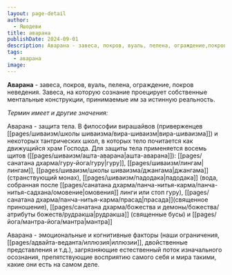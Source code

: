 ```yaml
---
layout: page-detail
author:
  - Яшодеви
title: аварана
publishDate: 2024-09-01
description: Аварана - завеса, покров, вуаль, пелена, ограждение,покров неведения, завеса, на которую сознание проецирует собственные ментальные конструкции, принимаемые им за истинную реальность.
tags:
  - аварана
image:
---
```

**Аварана** - завеса, покров, вуаль, пелена, ограждение, покров неведения. Завеса, на которую сознание проецирует собственные ментальные конструкции, принимаемые им за истинную реальность.

*Термин имеет и другие значения:* 

Аварана - защита тела. В философии вирашайвов (приверженцев [[pages/шиваизм/школы шиваизма/вира-шиваизм|вира-шиваизма]]) и некоторых тантрических школ, в которых тело почитается как движущийся храм Господа. Для защиты тела применяется восемь щитов ([[pages/шиваизм/ашта-аварана|ашта-аварана]]): [[pages/санатана дхарма/гуру-йога/гуру|гуру]], [[pages/шиваизм/лингам|лингам]], [[pages/шиваизм/школы шиваизма/джангама|джангама]] (странствующий монах), [[pages/шиваизм/падодака|падодака]] (вода, собранная после [[pages/санатана дхарма/панча-нитья-карма/панча-нитья-садхана/омовение|омовения]] линги или стоп гуру), [[pages/санатана дхарма/панча-нитья-карма/прасад|прасада]](священное приношение), [[pages/санатана дхарма/божества и демоны/божества/атрибуты божеств/рудракша|рудракша]] (священные бусы) и [[pages/йога/мантра-йога/мантра|мантра]]

Аварана - эмоциональные и когнитивные факторы (наши ограничения, [[pages/адвайта-веданта/иллюзия|иллюзии]], двойственные представления и т.д.), загрязняющие естественный поток изначального осознания, препятствующие восприятию самого себя и мира такими, какие они есть на самом деле. 


